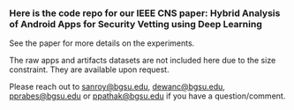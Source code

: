 ### Here is the code repo for our IEEE CNS paper: Hybrid Analysis of Android Apps for Security Vetting using Deep Learning

See the paper for more details on the experiments.

The raw apps and artifacts datasets are not included here due to the size constraint. They are available upon request.

Please reach out to sanroy@bgsu.edu, dewanc@bgsu.edu, pprabes@bgsu.edu or ppathak@bgsu.edu if you have a question/comment.

